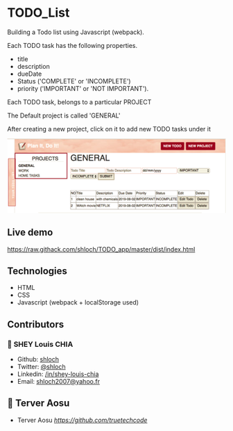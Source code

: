 # TODO_List

Building a Todo list using Javascript (webpack).

Each TODO task has the following properties.

- title
- description
- dueDate
- Status ('COMPLETE' or 'INCOMPLETE')
- priority ('IMPORTANT' or 'NOT IMPORTANT').

Each TODO task, belongs to a particular PROJECT

The Default project is called 'GENERAL'

After creating a new project, click on it to add new TODO tasks under it

![alt text](https://github.com/shloch/TODO_app/blob/master/dist/asset/screenshot_todo.png)

## Live demo

https://raw.githack.com/shloch/TODO_app/master/dist/index.html

## Technologies

- HTML
- CSS
- Javascript (webpack + localStorage used)

## Contributors

### 👤 **SHEY Louis CHIA**

- Github: [shloch](https://github.com/shloch)
- Twitter: [@shloch](https://twitter.com/shloch)
- Linkedin: [/in/shey-louis-chia](https://www.linkedin.com/in/shey-louis-chia)
- Email: shloch2007@yahoo.fr

## 👤 **Terver Aosu**
- Terver Aosu _https://github.com/truetechcode_
